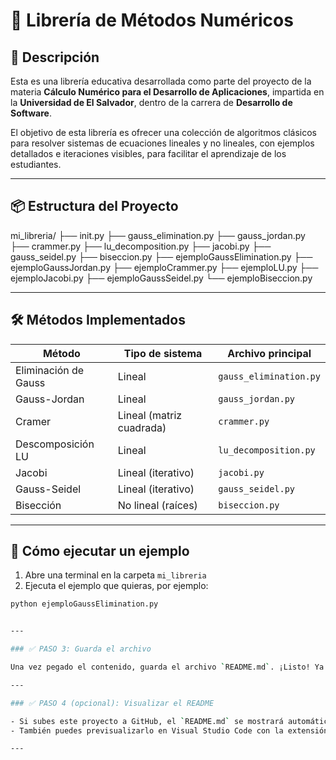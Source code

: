 # 📘 Librería de Métodos Numéricos

## 📌 Descripción

Esta es una librería educativa desarrollada como parte del proyecto de la materia **Cálculo Numérico para el Desarrollo de Aplicaciones**, impartida en la **Universidad de El Salvador**, dentro de la carrera de **Desarrollo de Software**.

El objetivo de esta librería es ofrecer una colección de algoritmos clásicos para resolver sistemas de ecuaciones lineales y no lineales, con ejemplos detallados e iteraciones visibles, para facilitar el aprendizaje de los estudiantes.

---

## 📦 Estructura del Proyecto

mi_libreria/ ├── init.py ├── gauss_elimination.py ├── gauss_jordan.py ├── crammer.py ├── lu_decomposition.py ├── jacobi.py ├── gauss_seidel.py ├── biseccion.py
 ├── ejemploGaussElimination.py 
 ├── ejemploGaussJordan.py 
 ├── ejemploCrammer.py 
 ├── ejemploLU.py 
 ├── ejemploJacobi.py 
 ├── ejemploGaussSeidel.py 
 └── ejemploBiseccion.py

 
---

## 🛠 Métodos Implementados

| Método           | Tipo de sistema              | Archivo principal          |
|------------------|------------------------------|----------------------------|
| Eliminación de Gauss | Lineal                   | `gauss_elimination.py`     |
| Gauss-Jordan         | Lineal                   | `gauss_jordan.py`          |
| Cramer              | Lineal (matriz cuadrada)   | `crammer.py`               |
| Descomposición LU   | Lineal                   | `lu_decomposition.py`      |
| Jacobi              | Lineal (iterativo)         | `jacobi.py`                |
| Gauss-Seidel        | Lineal (iterativo)         | `gauss_seidel.py`          |
| Bisección           | No lineal (raíces)         | `biseccion.py`             |

---

## 🧪 Cómo ejecutar un ejemplo

1. Abre una terminal en la carpeta `mi_libreria`
2. Ejecuta el ejemplo que quieras, por ejemplo:

```bash
python ejemploGaussElimination.py


---

### ✅ PASO 3: Guarda el archivo

Una vez pegado el contenido, guarda el archivo `README.md`. ¡Listo! Ya tienes la documentación básica de tu proyecto.

---

### ✅ PASO 4 (opcional): Visualizar el README

- Si subes este proyecto a GitHub, el `README.md` se mostrará automáticamente en la página principal del repositorio.
- También puedes previsualizarlo en Visual Studio Code con la extensión **"Markdown Preview"** (presiona `Ctrl+Shift+V` mientras lo editas para ver cómo se verá).

---


